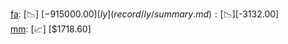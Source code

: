 [fa](record/fa/summary.md): [📉] [$-915000.00]  
[ly](record/ly/summary.md): [📉] [$-3132.00]  
[mm](record/mm/summary.md): [📈] [$1718.60]  
